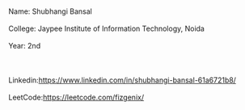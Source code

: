 <br>Name: Shubhangi Bansal</br>
<br>College: Jaypee Institute of Information Technology, Noida</br>
<br>Year: 2nd</br>
<br></br>
<br>Linkedin:https://www.linkedin.com/in/shubhangi-bansal-61a6721b8/</br>
<br>LeetCode:https://leetcode.com/fizgenix/</br>
